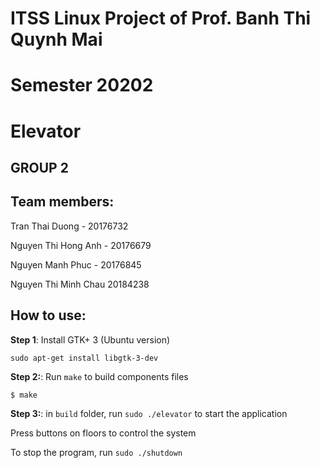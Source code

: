 # ITSS Linux Project of Prof. Banh Thi Quynh Mai
# Semester 20202

# Elevator

## GROUP 2 
## Team members:

Tran Thai Duong - 20176732

Nguyen Thi Hong Anh - 20176679

Nguyen Manh Phuc - 20176845

Nguyen Thi Minh Chau 20184238

## How to use:  
**Step 1**: Install GTK+ 3 (Ubuntu version)  
```
sudo apt-get install libgtk-3-dev
```  
**Step 2:**: Run `make` to build components files  
```	
$ make  
```
**Step 3:**: in `build` folder, run `sudo ./elevator` to start the application

Press buttons on floors to control the system

To stop the program, run `sudo ./shutdown`
